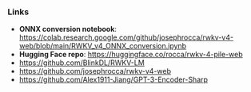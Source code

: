 ### Links

* **ONNX conversion notebook**: https://colab.research.google.com/github/josephrocca/rwkv-v4-web/blob/main/RWKV_v4_ONNX_conversion.ipynb
* **Hugging Face repo**: https://huggingface.co/rocca/rwkv-4-pile-web
* https://github.com/BlinkDL/RWKV-LM
* https://github.com/josephrocca/rwkv-v4-web
* https://github.com/Alex1911-Jiang/GPT-3-Encoder-Sharp
